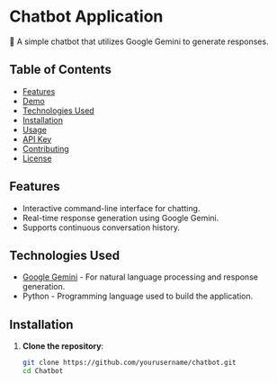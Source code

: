 # Chatbot Application

💬 A simple chatbot that utilizes Google Gemini to generate responses.

## Table of Contents

- [Features](#features)
- [Demo](#demo)
- [Technologies Used](#technologies-used)
- [Installation](#installation)
- [Usage](#usage)
- [API Key](#api-key)
- [Contributing](#contributing)
- [License](#license)

## Features

- Interactive command-line interface for chatting.
- Real-time response generation using Google Gemini.
- Supports continuous conversation history.

## Technologies Used

- [Google Gemini](https://cloud.google.com/generative-ai) - For natural language processing and response generation.
- Python - Programming language used to build the application.

## Installation

1. **Clone the repository**:
   ```bash
   git clone https://github.com/yourusername/chatbot.git
   cd Chatbot
